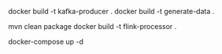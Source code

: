 docker build -t kafka-producer .
docker build -t generate-data .

mvn clean package
docker build -t flink-processor .

docker-compose up -d